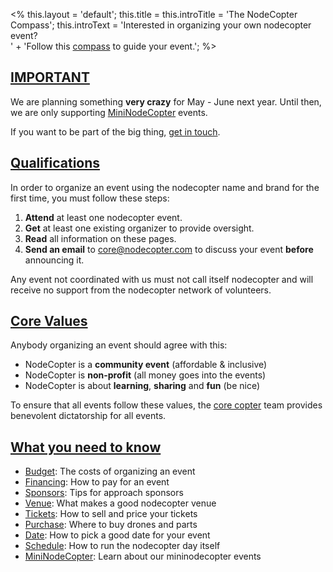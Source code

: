 <%
this.layout = 'default';
this.title = this.introTitle = 'The NodeCopter Compass';
this.introText =
  'Interested in organizing your own nodecopter event?<br>' +
  'Follow this <a href="/compass">compass</a> to guide your event.';
%>

<h2 id="important"><a href="#important">IMPORTANT</a></h2>

We are planning something **very crazy** for May - June next year. Until
then, we are only supporting [MiniNodeCopter](/compass/mininodecopter) events.

If you want to be part of the big thing, [get in touch](mailto:core@nodecopter.com).

<h2 id="qualifications"><a href="#qualifications">Qualifications</a></h2>

In order to organize an event using the nodecopter name and brand for the first
time, you must follow these steps:

1. **Attend** at least one nodecopter event.
2. **Get** at least one existing organizer to provide oversight.
3. **Read** all information on these pages.
4. **Send an email** to [core@nodecopter.com](mailto:core@nodecopter.com) to
  discuss your event **before** announcing it.

Any event not coordinated with us must not call itself nodecopter and
will receive no support from the nodecopter network of volunteers.

<h2 id="values"><a href="#values">Core Values</a></h2>

Anybody organizing an event should agree with this:

* NodeCopter is a **community event** (affordable & inclusive)
* NodeCopter is **non-profit** (all money goes into the events)
* NodeCopter is about **learning**, **sharing** and **fun** (be nice)

To ensure that all events follow these values, the [core copter](/core) team
provides benevolent dictatorship for all events.

<h2 id="values"><a href="#values">What you need to know</a></h2>

* [Budget](/compass/budget): The costs of organizing an event
* [Financing](/compass/financing): How to pay for an event
* [Sponsors](/compass/sponsors): Tips for approach sponsors
* [Venue](/compass/venue): What makes a good nodecopter venue
* [Tickets](/compass/tickets): How to sell and price your tickets
* [Purchase](/compass/purchase): Where to buy drones and parts
* [Date](/compass/date): How to pick a good date for your event
* [Schedule](/compass/schedule): How to run the nodecopter day itself
* [MiniNodeCopter](/compass/mininodecopter): Learn about our mininodecopter events
